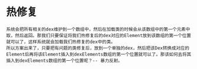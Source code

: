 # 热修复


    系统会把所有相关的dex维护到一个数组中，然后在加载类的时候会从该数组中的第一个元素中取，然后返回。那我们只要保证将我们热修复后的dex对应的Element放到该数组的第一个位置就可以了，这样系统就会加载我们热修复的dex中的类。
    所以方案出来了，只要把有问题的类修复后，放到一个单独的dex，然后把该Dex转换成对应的Element后再将该Element插入到dexElements数组的第一个位置就可以了。那该如何去将其插入到dexElements数组的第一个位置呢？-- 暴力反射。